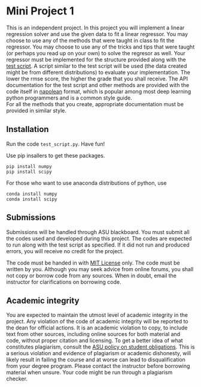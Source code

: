 Mini Project 1 
==============

This is an independent project. In this project you will implement a linear regression solver and 
use the given data to fit a linear regressor. You may choose to use any of the methods that were 
taught in class to fit the regressor. You may choose to use any of the tricks and tips that were 
taught (or perhaps you read up on your own) to solve the regresor as well.  Your regressor must be 
implemented for the structure provided along with the [test script](test_script.py). A script 
similar to the test script will be used (the data created might be from different distributions)
to evaluate your implementation. The lower the rmse score, the higher the grade that you shall 
receive. The API documentation for the test script and other methods are provided with the code 
itself in [napolean](http://sphinxcontrib-napoleon.readthedocs.io/en/latest/example_google.html) 
format, which is popular among most deep learning python programmers and is a common style guide.  
For all the methods that you create, appropriate documentation must be provided in similar style. 


Installation
------------

Run the code ``test_script.py``. Have fun!

Use pip insallers to get these packages.

    pip install numpy
    pip install scipy

For those who want to use anaconda distributions of python, use

    conda install numpy
    conda install scipy

Submissions
-----------
Submissions will be handled through ASU blackboard. You must submit all the codes used and 
developed during this project. The codes are expected to run along with the test script as 
specified. If it did not run and produced errors, you will receive no credit for the project. 
	
The code must be handed in with [MIT License](https://opensource.org/licenses/MIT) only. 
The code must be written by you. Although you may seek advice from online forums, you shall not 
copy or borrow code from any sources. When in doubt, email the instructor for clarifications on 
borrowing code.		

Academic integrity
------------------

You are expected to maintain the utmost level of academic integrity in the project. Any violation 
of the code of academic integrity will be reported to the dean for official actions. It is an 
academic violation to copy, to include text from other sources, including online sources for both
material and code, without proper citation and licensing. To get a better idea of what constitutes 
plagiarism, consult the 
[ASU policy on student obligations](https://provost.asu.edu/academicintegrity/policy). 
This is a serious violation and evidence of plagiarism or academic dishonesty, will likely result
in failing the course and at worse can lead to disqualification from your degree program. Please 
contact the instructor before borrowing material when unsure. Your code might be run through a 
plagiarism checker.
